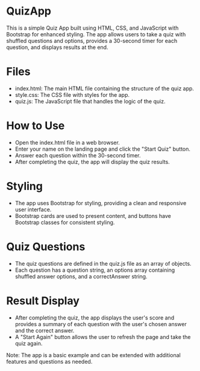# QuizApp
This is a simple Quiz App built using HTML, CSS, and JavaScript with Bootstrap for enhanced styling. The app allows users to take a quiz with shuffled questions and options, provides a 30-second timer for each question, and displays results at the end.

# Files
- index.html: The main HTML file containing the structure of the quiz app.
- style.css: The CSS file with styles for the app.
- quiz.js: The JavaScript file that handles the logic of the quiz.

# How to Use
- Open the index.html file in a web browser.
- Enter your name on the landing page and click the "Start Quiz" button.
- Answer each question within the 30-second timer.
- After completing the quiz, the app will display the quiz results.

# Styling
- The app uses Bootstrap for styling, providing a clean and responsive user interface.
- Bootstrap cards are used to present content, and buttons have Bootstrap classes for consistent styling.

# Quiz Questions
- The quiz questions are defined in the quiz.js file as an array of objects.
- Each question has a question string, an options array containing shuffled answer options, and a correctAnswer string.

# Result Display
- After completing the quiz, the app displays the user's score and provides a summary of each question with the user's chosen answer and the correct answer.
- A "Start Again" button allows the user to refresh the page and take the quiz again.

Note: The app is a basic example and can be extended with additional features and questions as needed.
